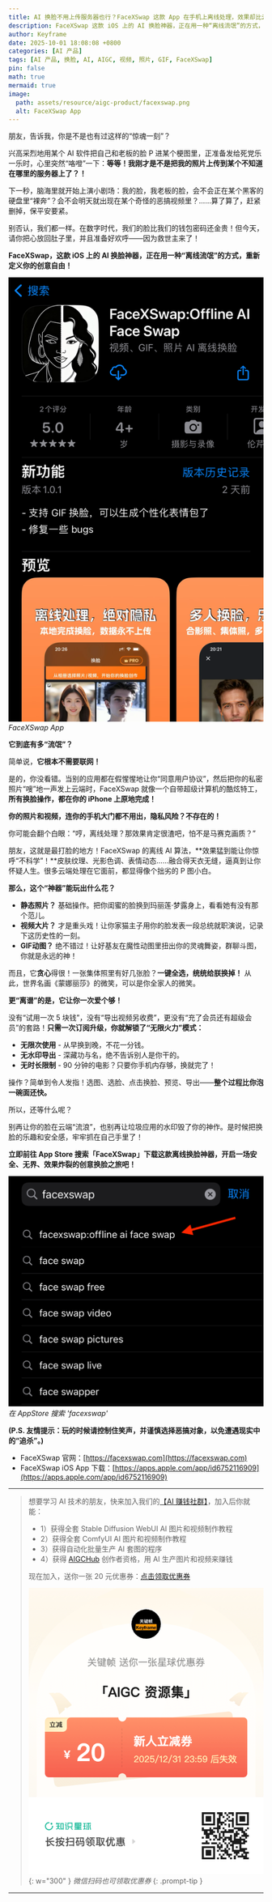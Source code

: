 ```yaml
---
title: AI 换脸不用上传服务器也行？FaceXSwap 这款 App 在手机上离线处理，效果却比云端还强！视频、GIF 动图、照片还都支持！
description: FaceXSwap 这款 iOS 上的 AI 换脸神器，正在用一种“离线流氓”的方式，重新定义你的创意自由！
author: Keyframe
date: 2025-10-01 18:08:08 +0800
categories: [AI 产品]
tags: [AI 产品, 换脸, AI, AIGC, 视频, 照片, GIF, FaceXSwap]
pin: false
math: true
mermaid: true
image:
  path: assets/resource/aigc-product/facexswap.png
  alt: FaceXSwap App
---
```





朋友，告诉我，你是不是也有过这样的“惊魂一刻”？

兴高采烈地用某个 AI 软件把自己和老板的脸 P 进某个梗图里，正准备发给死党乐一乐时，心里突然“咯噔”一下：**等等！我刚才是不是把我的照片上传到某个不知道在哪里的服务器上了？！**

下一秒，脑海里就开始上演小剧场：我的脸，我老板的脸，会不会正在某个黑客的硬盘里“裸奔”？会不会明天就出现在某个奇怪的恶搞视频里？……算了算了，赶紧删掉，保平安要紧。

别否认，我们都一样。在数字时代，我们的脸比我们的钱包密码还金贵！但今天，请你把心放回肚子里，并且准备好欢呼——因为救世主来了！

**FaceXSwap，这款 iOS 上的 AI 换脸神器，正在用一种“离线流氓”的方式，重新定义你的创意自由！**



![FaceXSwap App](assets/resource/aigc-product/facexswap-1.png)
_FaceXSwap App_


**它到底有多“流氓”？**

简单说，**它根本不需要联网！**

是的，你没看错。当别的应用都在假惺惺地让你“同意用户协议”，然后把你的私密照片“嗖”地一声发上云端时，FaceXSwap 就像一个自带超级计算机的酷炫特工，**所有换脸操作，都在你的 iPhone 上原地完成！**

**你的照片和视频，连你的手机大门都不用出，隐私风险？不存在的！**

你可能会翻个白眼：“哼，离线处理？那效果肯定很渣吧，怕不是马赛克画质？”

朋友，这就是最打脸的地方！FaceXSwap 的离线 AI 算法，**效果猛到能让你惊呼“不科学”！**皮肤纹理、光影色调、表情动态……融合得天衣无缝，逼真到让你怀疑人生。很多云端处理在它面前，都显得像个拙劣的 P 图小白。

**那么，这个“神器”能玩出什么花？**

- **静态照片？** 基础操作。把你闺蜜的脸换到玛丽莲·梦露身上，看看她有没有那个范儿。
- **视频大片？** 才是重头戏！让你家猫主子用你的脸发表一段总统就职演说，记录下这历史性的一刻。
- **GIF动图？** 绝不错过！让好基友在魔性动图里扭出你的灵魂舞姿，群聊斗图，你就是永远的神！

而且，它**贪心**得很！一张集体照里有好几张脸？**一键全选，统统给朕换掉！** 从此，世界名画《蒙娜丽莎》的微笑，可以是你全家人的微笑。

**更“离谱”的是，它让你一次爱个够！**

没有“试用一次 5 块钱”，没有“导出视频另收费”，更没有“充了会员还有超级会员”的套路！**只需一次订阅升级，你就解锁了“无限火力”模式：**

- **无限次使用** - 从早换到晚，不花一分钱。
- **无水印导出** - 深藏功与名，绝不告诉别人是你干的。
- **无时长限制** - 90 分钟的电影？只要你手机内存够，换就完了！

操作？简单到令人发指！选图、选脸、点击换脸、预览、导出——**整个过程比你泡一碗面还快。**

所以，还等什么呢？

别再让你的脸在云端“流浪”，也别再让垃圾应用的水印毁了你的神作。是时候把换脸的乐趣和安全感，牢牢抓在自己手里了！

**立即前往 App Store 搜索「FaceXSwap」下载这款离线换脸神器，开启一场安全、无界、效果炸裂的创意换脸之旅吧！**


![在 AppStore 搜索 'facexswap'](assets/resource/aigc-product/facexswap-2.png)
_在 AppStore 搜索 'facexswap'_

**(P.S. 友情提示：玩的时候请控制住笑声，并谨慎选择恶搞对象，以免遭遇现实中的“追杀”。)**

- FaceXSwap 官网：[https://facexswap.com](https://facexswap.com)
- FaceXSwap iOS App 下载：[https://apps.apple.com/app/id6752116909](https://apps.apple.com/app/id6752116909)

---

>想要学习 AI 技术的朋友，快来加入我们的<a href="https://t.zsxq.com/nd3Wj" target="_blank" rel="noopener noreferrer">【AI 赚钱社群】</a>，加入后你就能：
>
>- 1）获得全套 Stable Diffusion WebUI AI 图片和视频制作教程
>- 2）获得全套 ComfyUI AI 图片和视频制作教程
>- 3）获得自动化批量生产 AI 套图的程序
>- 4）获得 <a href="https://aigchub.ai" target="_blank" rel="noopener noreferrer">AIGCHub</a> 创作者资格，用 AI 生产图片和视频来赚钱
>
>现在加入，送你一张 20 元优惠券：<a href="https://t.zsxq.com/nd3Wj" target="_blank" rel="noopener noreferrer">点击领取优惠券</a>
>
>![知识星球新人优惠券](assets/img/aigc-zsxq-coupon.png){: w="300" }
>_微信扫码也可领取优惠券_
{: .prompt-tip }

---